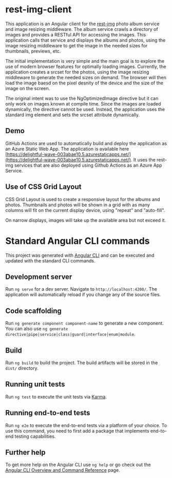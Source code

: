 # rest-img-client

This application is an Angular client for the [rest-img](https://github.com/MarshMapper/rest-img) photo album service and image resizing middleware.  The album service crawls a directory of images and provides a RESTful API for accessing the images.  This application calls that service and displays the albums and photos, using the image resizing middleware to get the image in the needed sizes for thumbnails, previews, etc.

The initial implementation is very simple and the main goal is to explore the use of modern browser features for optimally loading images.  Currently, the application creates a srcset for the photos, using the image resizing middleware to generate the needed sizes on demand.  The browser will then load the image baesd on the pixel desnity of the device and the size of the image on the screen.

The original intent was to use the NgOptimizedImage directive but it can only work on images known at compile time. Since the images are loaded dynamically, the directive cannot be used.  Instead, the application uses the standard img element and sets the srcset attribute dynamically.

## Demo

GitHub Actions are used to automatically build and deploy the application as an Azure Static Web App.  The application is available here [https://delightful-wave-003abae10.5.azurestaticapps.net/](https://delightful-wave-003abae10.5.azurestaticapps.net/).  It uses the rest-img services that are also deployed using Github Actions as an Azure App Service.

## Use of CSS Grid Layout

CSS Grid Layout is used to create a responsive layout for the albums and photos. Thumbnails and photos will be shown in a grid with as many columns will fit on the current display device, using "repeat" and "auto-fill".

On narrow displays, images will take up the available area but not exceed it.  

# Standard Angular CLI commands

This project was generated with [Angular CLI](https://github.com/angular/angular-cli) and can be executed and updated with the standard CLI commands.

## Development server

Run `ng serve` for a dev server. Navigate to `http://localhost:4200/`. The application will automatically reload if you change any of the source files.

## Code scaffolding

Run `ng generate component component-name` to generate a new component. You can also use `ng generate directive|pipe|service|class|guard|interface|enum|module`.

## Build

Run `ng build` to build the project. The build artifacts will be stored in the `dist/` directory.

## Running unit tests

Run `ng test` to execute the unit tests via [Karma](https://karma-runner.github.io).

## Running end-to-end tests

Run `ng e2e` to execute the end-to-end tests via a platform of your choice. To use this command, you need to first add a package that implements end-to-end testing capabilities.

## Further help

To get more help on the Angular CLI use `ng help` or go check out the [Angular CLI Overview and Command Reference](https://angular.io/cli) page.
